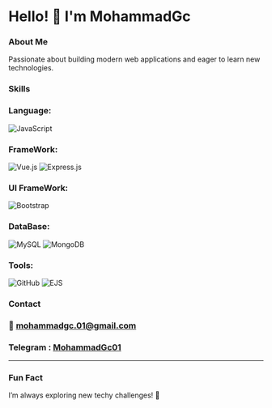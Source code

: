 # Hello! 👋 I'm MohammadGc

### About Me
Passionate about building modern web applications and eager to learn new technologies.

### Skills
### Language: <br>
![JavaScript](https://img.shields.io/badge/javascript-%23323330.svg?style=for-the-badge&logo=javascript&logoColor=%23F7DF1E)

### FrameWork: <br>
![Vue.js](https://img.shields.io/badge/vuejs-%2335495e.svg?style=for-the-badge&logo=vuedotjs&logoColor=%234FC08D)
![Express.js](https://img.shields.io/badge/express.js-%23404d59.svg?style=for-the-badge&logo=express&logoColor=%2361DAFB)

### UI FrameWork: <br>
![Bootstrap](https://img.shields.io/badge/bootstrap-%238511FA.svg?style=for-the-badge&logo=bootstrap&logoColor=white)

### DataBase: <br>
![MySQL](https://img.shields.io/badge/mysql-4479A1.svg?style=for-the-badge&logo=mysql&logoColor=white)
![MongoDB](https://img.shields.io/badge/MongoDB-%234ea94b.svg?style=for-the-badge&logo=mongodb&logoColor=white)

### Tools: <br>
![GitHub](https://img.shields.io/badge/github-%23121011.svg?style=for-the-badge&logo=github&logoColor=white)
![EJS](https://img.shields.io/badge/ejs-%23B4CA65.svg?style=for-the-badge&logo=ejs&logoColor=black)

### Contact
### <p> 📧 mohammadgc.01@gmail.com </p>
### Telegram :  <a href="https://t.me/MohammadGc01"> MohammadGc01 </a>

---

### Fun Fact
I’m always exploring new techy challenges! 🚀
